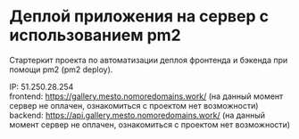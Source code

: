 # Деплой приложения на сервер с использованием pm2

Стартеркит проекта по автоматизации деплоя фронтенда и бэкенда при помощи pm2 (pm2 deploy).

IP: 51.250.28.254  
frontend: https://gallery.mesto.nomoredomains.work/  (на данный момент сервер не оплачен, ознакомиться с проектом нет возможности)  
backend: https://api.gallery.mesto.nomoredomains.work/  (на данный момент сервер не оплачен, ознакомиться с проектом нет возможности)
